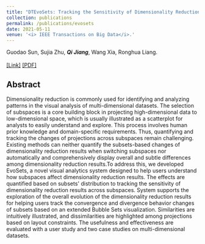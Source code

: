 ```yaml
---
title: "DTEvoSets: Tracking the Sensitivity of Dimensionality Reduction Results Across Subspaces"
collection: publications
permalink: /publications/evosets
date: 2021-05-11
venue: '<i> IEEE Transactions on Big Data</i>.'
---
```

Guodao Sun, Sujia Zhu, <i><b>Qi Jiang</b></i>, Wang Xia, Ronghua Liang.
<br>
<br>
[[Link]](https://ieeexplore.ieee.org/document/9428524)
[[PDF]](https://jiangqicd.github.io/files/evosets.pdf)

## Abstract
Dimensionality reduction is commonly used for identifying and analyzing patterns in the visual analysis of multi-dimensional datasets. The selection of subspaces is a core building block in projecting high-dimensional data to low-dimensional space, which is usually illustrated as a scatterplot for analysts to easily understand and explore. This process involves human prior knowledge and domain-specific requirements. Thus, quantifying and tracking the changes of projections across subspaces remain challenging. Existing methods can neither quantify the subsets-based changes of dimensionality reduction results when switching subspaces nor automatically and comprehensively display overall and subtle differences among dimensionality reduction results.To address this, we developed EvoSets, a novel visual analytics system designed to help users understand how subspaces affect dimensionality reduction results. The effects are quantified based on subsets' distribution to tracking the sensitivity of dimensionality reduction results across subspaces. System supports the exploration of the overall evolution of the dimensionality reduction results for helping users track the convergence and divergence behavior changes of subsets based on an extended Bubble Sets visualization. Similarities are intuitively illustrated, and dissimilarities are highlighted among projections based on layout constraints. The usefulness and effectiveness are evaluated with a user study and two case studies on multi-dimensional datasets.